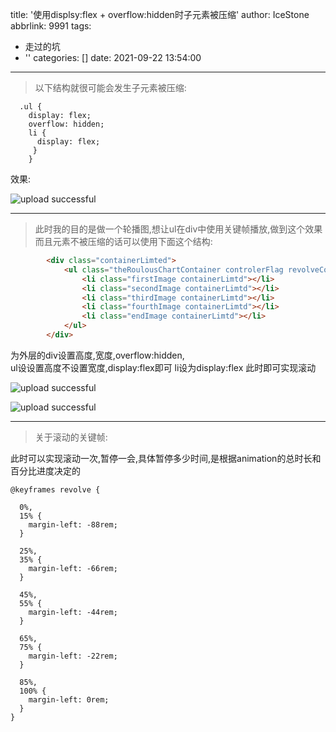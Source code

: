 title: '使用displsy:flex + overflow:hidden时子元素被压缩'
author: IceStone
abbrlink: 9991
tags:
  - 走过的坑
  - ''
categories: []
date: 2021-09-22 13:54:00
---
> 以下结构就很可能会发生子元素被压缩:

```less
  .ul {
    display: flex;
    overflow: hidden;
    li {
      display: flex;
     }
    }
```

效果:


![upload successful](/images/pasted-15.png)

---

> 此时我的目的是做一个轮播图,想让ul在div中使用关键帧播放,做到这个效果而且元素不被压缩的话可以使用下面这个结构:

```html
        <div class="containerLimted">
            <ul class="theRoulousChartContainer controlerFlag revolveControler">
                <li class="firstImage containerLimtd"></li>
                <li class="secondImage containerLimtd"></li>
                <li class="thirdImage containerLimtd"></li>
                <li class="fourthImage containerLimtd"></li>
                <li class="endImage containerLimtd"></li>
            </ul>
        </div>
```

为外层的div设置高度,宽度,overflow:hidden,  
ul设设置高度不设置宽度,display:flex即可
li设为display:flex
此时即可实现滚动


![upload successful](/images/pasted-16.png)



![upload successful](/images/pasted-17.png)



---

> 关于滚动的关键帧:

此时可以实现滚动一次,暂停一会,具体暂停多少时间,是根据animation的总时长和百分比进度决定的

```less
@keyframes revolve {

  0%,
  15% {
    margin-left: -88rem;
  }

  25%,
  35% {
    margin-left: -66rem;
  }

  45%,
  55% {
    margin-left: -44rem;
  }

  65%,
  75% {
    margin-left: -22rem;
  }

  85%,
  100% {
    margin-left: 0rem;
  }
}
```

